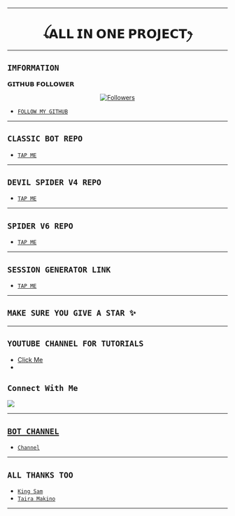 
-------
## <h1 align="center">ꪶ𝗔𝗟𝗟 𝗜𝗡 𝗢𝗡𝗘 𝗣𝗥𝗢𝗝𝗘𝗖𝗧ꫂ<br></h1>
-------

## ```IMFORMATION```

𝗚𝗜𝗧𝗛𝗨𝗕 𝗙𝗢𝗟𝗟𝗢𝗪𝗘𝗥
<p align="center">
<a href="https://github.com/Samue-l1/followers"><img title="Followers" src="https://img.shields.io/github/followers/Samue-l1?color=red&style=flat-square"></a>

- [`FOLLOW MY GITHUB`](https://github.com/Samue-l1)

-------
## ```CLASSIC BOT REPO```

- [`TAP ME`](https://github.com/Samue-l1/Classic-v3-BUG/pair)


-------
## ```DEVIL SPIDER V4 REPO```

- [`TAP ME`](https://github.com/Samue-l1/Devil-Spider)

-------
## ```SPIDER V6 REPO```

- [`TAP ME`](https://github.com/Samue-l1/Spider-V6)

-------
## ```SESSION GENERATOR LINK```

- [`TAP ME`](https://spider-classic-pairing.onrender.com)

-------
## ```MAKE SURE YOU GIVE A STAR ✨```

-------
## ```YOUTUBE CHANNEL FOR TUTORIALS```

 - [ Click Me ](https://youtube.com/@king_sam_hub?si=1_Ae2h9Kl9IbAo7E)
 - 
## ```Connect With Me```
<p align="center">

<a href="https://wa.me//254742491666"><img src="https://img.shields.io/badge/WhatsApp ?style=for-the-badge&logo=whatsapp&logoColor=white&link=https://wa.me//254742491666" /><br>

-------
## ```BOT CHANNEL```

- [`Channel`](https://whatsapp.com/channel/0029VaaqaSp0LKZDuwe5SI3e)
-------
## ```ALL THANKS TOO```

- [`King Sam`](https://github.com/Samue-l1)
- [`Taira Makino`](https://github.com/anonphoenix007)

-------
